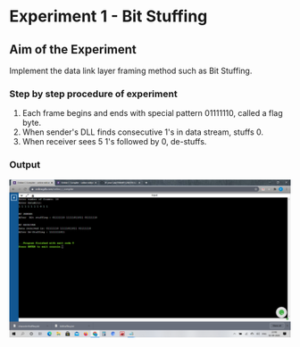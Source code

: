 # Experiment 1 - Bit Stuffing 

## Aim of the Experiment
Implement the data link layer framing method such as Bit Stuffing.

### Step by step procedure of experiment
1. Each frame begins and ends with special pattern 01111110, called a flag byte.
2. When sender's DLL finds consecutive 1's in data stream, stuffs 0.
3. When receiver sees 5 1's followed by 0, de-stuffs.

### Output

![output](bit1.png)
